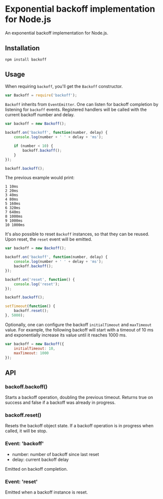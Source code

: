 # Exponential backoff implementation for Node.js

An exponential backoff implementation for Node.js.

## Installation

```
npm install backoff
```
## Usage

When requiring `backoff`, you'll get the `Backoff` constructor.

```js
var Backoff = require('backoff');
```

`Backoff` inherits from `EventEmitter`. One can listen for backoff completion
by listening for `backoff` events. Registered handlers will be called with the
current backoff number and delay.

``` js
var backoff = new Backoff();

backoff.on('backoff', function(number, delay) {
    console.log(number + ' ' + delay + 'ms');

    if (number < 10) {
        backoff.backoff();
    }
});

backoff.backoff();
```

The previous example would print:

```
1 10ms
2 20ms
3 40ms
4 80ms
5 160ms
6 320ms
7 640ms
8 1000ms
9 1000ms
10 1000ms
```

It's also possible to reset `Backoff` instances, so that they can be reused.
Upon reset, the `reset` event will be emitted.

```js
var backoff = new Backoff();

backoff.on('backoff', function(number, delay) {
    console.log(number + ' ' + delay + 'ms');
    backoff.backoff();
});

backoff.on('reset', function() {
    console.log('reset');
});

backoff.backoff();

setTimeout(function() {
    backoff.reset();
}, 5000);
```

Optionally, one can configure the backoff `initialTimeout` and `maxTimeout`
value.  For example, the following backoff will start with a timeout of 10 ms
and exponentially increase its value until it reaches 1000 ms.

```js
var backoff = new Backoff({
    initialTimeout: 10,
    maxTimeout: 1000
});
```

## API

### backoff.backoff()

Starts a backoff operation, doubling the previous timeout. Returns true on
success and false if a backoff was already in progress.

### backoff.reset()

Resets the backoff object state. If a backoff operation is in progress when
called, it will be stop.

### Event: 'backoff'

- number: number of backoff since last reset
- delay: current backoff delay

Emitted on backoff completion.

### Event: 'reset'

Emitted when a backoff instance is reset.
